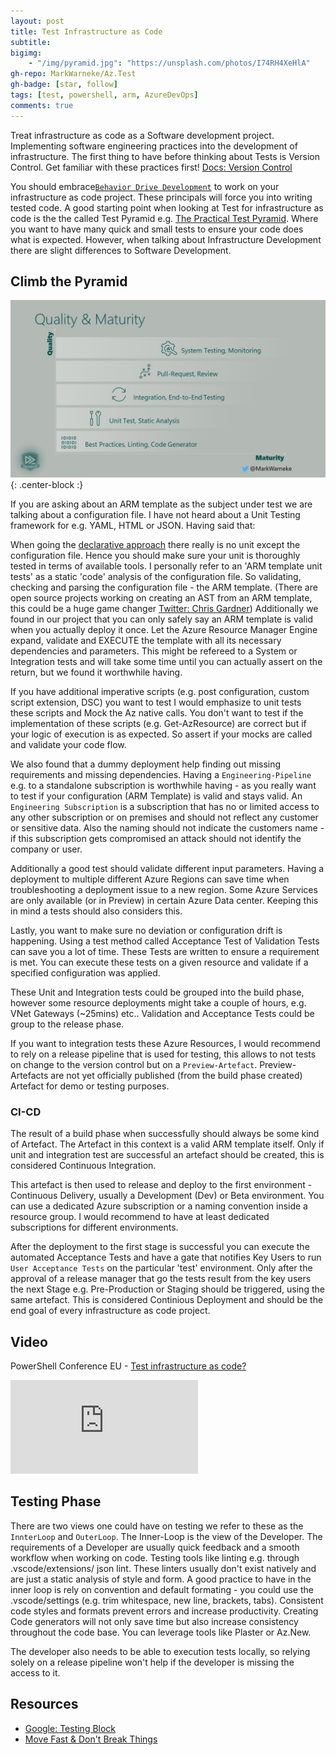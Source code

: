 ```yaml
---
layout: post
title: Test Infrastructure as Code
subtitle: 
bigimg: 
    - "/img/pyramid.jpg": "https://unsplash.com/photos/I74RH4XeHlA"
gh-repo: MarkWarneke/Az.Test
gh-badge: [star, follow]
tags: [test, powershell, arm, AzureDevOps]
comments: true
---
```


Treat infrastructure as code as a Software development project. Implementing software engineering practices into the development of infrastructure.
The first thing to have before thinking about Tests is Version Control. Get familiar with these practices first! [Docs: Version Control](https://docs.microsoft.com/en-us/visualstudio/version-control/?view=vs-2019)

You should embrace[`Behavior Drive Development`](https://en.wikipedia.org/wiki/Behavior-driven_development) to work on your infrastructure as code project.
These principals will force you into writing tested code. A good starting point when looking at Test for infrastructure as code is the the called Test Pyramid e.g. [The Practical Test Pyramid](https://martinfowler.com/articles/practical-test-pyramid.html).
Where you want to have many quick and small tests to ensure your code does what is expected.
However, when talking about Infrastructure Development there are slight differences to Software Development.

## Climb the Pyramid

![Test Pyramid](/img/test-iac/psconfeu19_test_iac.jpg){: .center-block :}

If you are asking about an ARM template as the subject under test we are talking about a configuration file. I have not heard about a Unit Testing framework for e.g. YAML, HTML or JSON. Having said that:

When going the [declarative approach](http://markwarneke.me/Cloud-Automation-101/Article/01_Cloud_Automation_Theory.html#approach) there really is no unit except the configuration file. 
Hence you should make sure your unit is thoroughly tested in terms of available tools. 
I personally refer to an 'ARM template unit tests' as a static 'code' analysis of the configuration file. 
So validating, checking and parsing the configuration file - the ARM template. (There are open source projects working on creating an AST from an ARM template, this could be a huge game changer [Twitter: Chris Gardner](https://twitter.com/HalbaradKenafin/status/1158411375481434113?s=20))
Additionally we found in our project that you can only safely say  an ARM template is valid when you actually deploy it once. 
Let the Azure Resource Manager Engine expand, validate and EXECUTE the template with all its necessary dependencies and parameters. 
This might be refereed to a System or Integration tests and will take some time until you can actually assert on the return, but we found it worthwhile having.

If you have additional imperative scripts (e.g. post configuration, custom script extension, DSC) you want to test I would emphasize to unit tests these scripts and Mock the Az native calls.
You don't want to test if the implementation of these scripts (e.g. Get-AzResource) are correct but if your logic of execution is as expected. So assert if your mocks are called and validate your code flow.

We also found that a dummy deployment help finding out missing requirements and missing dependencies.
Having a `Engineering-Pipeline` e.g. to a standalone subscription is worthwhile having - as you really want to test if your configuration (ARM Template) is valid and stays valid.
An `Engineering Subscription` is a subscription that has no or limited access to any other subscription or on premises and should not reflect any customer or sensitive data.
Also the naming should not indicate the customers name - if this subscription gets compromised an attack should not identify the company or user.

Additionally a good test should validate different input parameters.
Having a deployment to multiple different Azure Regions can save time when troubleshooting a deployment issue to a new region.
Some Azure Services are only available (or in Preview) in certain Azure Data center.
Keeping this in mind a tests should also considers this.

Lastly, you want to make sure no deviation or configuration drift is happening.
Using a test method called Acceptance Test of Validation Tests can save you a lot of time. 
These Tests are written to ensure a requirement is met. You can execute these tests on a given resource and validate if a specified configuration was applied.

These Unit and Integration tests could be grouped into the build phase, however some resource deployments might take a couple of hours, e.g. VNet Gateways (~25mins) etc.. 
Validation and Acceptance Tests could be group to the release phase. 

If you want to integration tests these Azure Resources, I would recommend to rely on a release pipeline that is used for testing, this allows to not tests on change to the version control but on a `Preview-Artefact`.
Preview-Artefacts are not yet officially published (from the build phase created) Artefact for demo or testing purposes.

### CI-CD
 
The result of a build phase when successfully should always be some kind of Artefact.
The Artefact in this context is a valid ARM template itself.
Only if unit and integration test are successful an artefact should be created, this is considered Continuous Integration.

This artefact is then used to release and deploy to the first environment - Continuous Delivery, usually a Development (Dev) or Beta environment.
You can use a dedicated Azure subscription or a naming convention inside a resource group.
I would recommend to have at least dedicated subscriptions for different environments.

After the deployment to the first stage is successful you can execute the automated Acceptance Tests and have a gate that notifies Key Users to run `User Acceptance Tests` on the particular 'test' environment. 
Only after the approval of a release manager that go the tests result from the key users the next Stage e.g. Pre-Production or Staging should be triggered, using the same artefact. This is considered Continious Deployment and should be the end goal of every infrastructure as code project.

## Video

PowerShell Conference EU - [Test infrastructure as code?](https://www.youtube.com/watch?v=k33Nini-Dc8)

<iframe  src="https://www.youtube.com/embed/k33Nini-Dc8" frameborder="0" allow="accelerometer; autoplay; encrypted-media; gyroscope; picture-in-picture" allowfullscreen></iframe>


## Testing Phase

There are two views one could have on testing we refer to these as the `InnterLoop` and `OuterLoop`.
The Inner-Loop is the view of the Developer. 
The requirements of a Developer are usually quick feedback and a smooth workflow when working on code.
Testing tools like linting e.g. through .vscode/extensions/ json lint.
These linters usually don't exist natively and are just a static analysis of style and form. 
A good practice to have in the inner loop is rely on convention and default formating - you could use the .vscode/settings (e.g. trim whitespace, new line, brackets, tabs).
Consistent code styles and formats prevent errors and increase productivity.
Creating Code generators will not only save time but also increase consistency throughout the code base.
You can leverage tools like Plaster or Az.New.

The developer also needs to be able to execution tests locally, so relying solely on a release pipeline won't help if the developer is missing the access to it.

## Resources

- [Google: Testing Block](https://testing.googleblog.com/2015/04/just-say-no-to-more-end-to-end-tests.html)
- [Move Fast & Don't Break Things
](https://docs.google.com/presentation/d/15gNk21rjer3xo-b1ZqyQVGebOp_aPvHU3YH7YnOMxtE/edit#slide=id.g437663ce1_53_98)